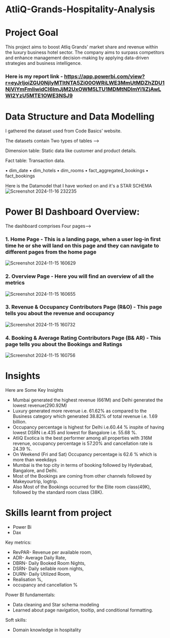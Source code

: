 # AtliQ-Grands-Hospitality-Analysis

# Project Goal
This project aims to boost Atliq Grands' market share and revenue within the luxury business hotel sector. The company aims to surpass competitors and enhance management decision-making by applying data-driven strategies and business intelligence.

### Here is my report link - https://app.powerbi.com/view?r=eyJrIjoiZGU0NjIyMTItNTA5Zi00OWRiLWE3MmUtMDZhZDU1NjViYmFmIiwidCI6ImJjM2UxOWM5LTU1MDMtNDlmYi1iZjAwLWI2YzU5MTE1OWE3NSJ9

# Data Structure and Data Modelling
I gathered the dataset used from Code Basics’ website.

The datasets contain Two types of tables -->

Dimension table: Static data like customer and product details.

Fact table: Transaction data.

• dim_date
• dim_hotels
• dim_rooms
• fact_aggregated_bookings
• fact_bookings

Here is the Datamodel that I have worked on and it's a STAR SCHEMA
![Screenshot 2024-11-16 232235](https://github.com/user-attachments/assets/fc6fb86d-9706-462d-8eaa-94361481ea06)


# Power BI Dashboard Overview:
The dashboard comprises Four pages-->

### 1. Home Page - This is a landing page, when a user log-in first time he or she will land on this page and they can navigate to different pages from the home page

![Screenshot 2024-11-15 160629](https://github.com/user-attachments/assets/bc08c739-2e62-4abd-aee1-f2727461bc7f)

### 2. Overview Page - Here you will find an overview of all the metrics

![Screenshot 2024-11-15 160655](https://github.com/user-attachments/assets/1aff06de-56c7-40be-b329-afd436c32fc2)

### 3. Revenue & Occupancy Contributors Page (R&O) - This page tells you about the revenue and occupancy

![Screenshot 2024-11-15 160732](https://github.com/user-attachments/assets/a700f324-358d-4101-90b3-4361eea69895)

### 4. Booking & Average Rating Contributors Page (B& AR) - This page tells you about the Bookings and Ratings

![Screenshot 2024-11-15 160756](https://github.com/user-attachments/assets/fb9adb17-96b8-4d79-b7e6-0a3e45638e36)


# Insights

Here are Some Key Insights

* Mumbai generated the highest revenue (661M) and Delhi generated the lowest revenue(290.92M)
* Luxury generated more revenue i.e. 61.62% as compared to the Business category which generated 38.82% of total revenue i.e. 1.69 billion.
* Occupancy percentage is highest for Delhi i.e.60.44 % inspite of having lowest DSRN i.e.435 and lowest for Bangalore i.e. 55.68 %.
* AtliQ Exotica is the best performer among all properties with 316M revenue, occupancy percentage is 57.20% and cancellation rate is 24.39 %.
* On Weekend (Fri and Sat) Occupancy percentage is 62.6 % which is more than weekdays
* Mumbai is the top city in terms of booking followed by Hyderabad, Bangalore, and Delhi.
* Most of the Bookings are coming from other channels followed by Makeyourtrip, logtrip.
* Also Most of the Bookings occurred for the Elite room class(49K), followed by the standard room class (38K).

# Skills learnt from project
* Power Bi
* Dax

Key metrics:

* RevPAR- Revenue per available room,
* ADR- Average Daily Rate,
* DBRN- Daily Booked Room Nights,
* DSRN- Daily sellable room nights,
* DURN- Daily Utilized Room,
* Realisation %,
* occupancy and cancellation %

Power BI fundamentals:

* Data cleaning and Star schema modeling
* Learned about page navigation, tooltip, and conditional formatting.

Soft skills:
* Domain knowledge in hospitality
